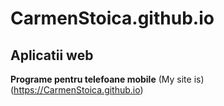# CarmenStoica.github.io

## Aplicatii web 

**Programe pentru telefoane mobile**
(My site is)(https://CarmenStoica.github.io)
